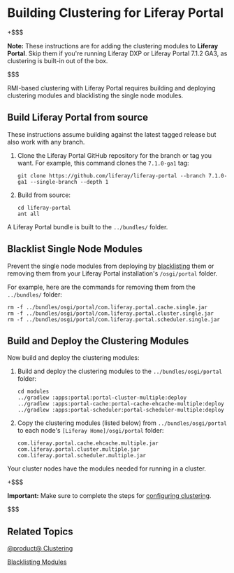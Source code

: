 # Building Clustering for Liferay Portal [](id=building-clustering-for-liferay)

+$$$

**Note:** These instructions are for adding the clustering modules to **Liferay
Portal**. Skip them if you're running Liferay DXP or Liferay Portal 7.1.2 GA3, as clustering is built-in out
of the box. 

$$$

RMI-based clustering with Liferay Portal requires building and deploying
clustering modules and blacklisting the single node modules. 

## Build Liferay Portal from source [](id=build-liferay-portal-from-source)

These instructions assume building against the latest tagged release but also
work with any branch.

1.  Clone the Liferay Portal GitHub repository for the branch or tag you 
    want. For example, this command clones the `7.1.0-ga1` tag:

        git clone https://github.com/liferay/liferay-portal --branch 7.1.0-ga1 --single-branch --depth 1

2.  Build from source:

        cd liferay-portal
        ant all

A Liferay Portal bundle is built to the `../bundles/` folder. 

## Blacklist Single Node Modules [](id=blacklist-single-node-modules)

Prevent the single node modules from deploying by
[blacklisting](/discover/portal/-/knowledge_base/7-1/blacklisting-osgi-modules-and-components)
them or removing them from your Liferay Portal installation's `/osgi/portal`
folder.

For example, here are the commands for removing them from the `../bundles/`
folder:

    rm -f ../bundles/osgi/portal/com.liferay.portal.cache.single.jar
    rm -f ../bundles/osgi/portal/com.liferay.portal.cluster.single.jar
    rm -f ../bundles/osgi/portal/com.liferay.portal.scheduler.single.jar 

## Build and Deploy the Clustering Modules [](id=build-and-deploy-clustering-modules)

Now build and deploy the clustering modules:

1.  Build and deploy the clustering modules to the `../bundles/osgi/portal` 
    folder:

        cd modules
        ../gradlew :apps:portal:portal-cluster-multiple:deploy
        ../gradlew :apps:portal-cache:portal-cache-ehcache-multiple:deploy
        ../gradlew :apps:portal-scheduler:portal-scheduler-multiple:deploy

2.  Copy the clustering modules (listed below) from `../bundles/osgi/portal` 
    to each node's `[Liferay Home]/osgi/portal` folder:

        com.liferay.portal.cache.ehcache.multiple.jar 
        com.liferay.portal.cluster.multiple.jar 
        com.liferay.portal.scheduler.multiple.jar

Your cluster nodes have the modules needed for running in a cluster. 

+$$$

**Important:** Make sure to complete the steps for 
[configuring clustering](/discover/deployment/-/knowledge_base/7-1/liferay-clustering).

$$$

## Related Topics [](id=related-topics)

[@product@ Clustering](/discover/deployment/-/knowledge_base/7-1/liferay-clustering)

[Blacklisting Modules](/discover/portal/-/knowledge_base/7-1/blacklisting-osgi-modules-and-components)

